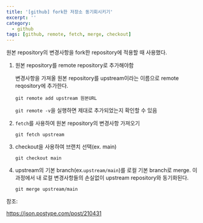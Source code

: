 ```yaml
---
title: '[github] fork한 저장소 동기회시키기'
excerpt: ''
category:
  - github
tags: [github, remote, fetch, merge, checkout]
---
```


원본 repository의 변경사항을 fork한 repository에 적용할 때 사용했다.

1. 원본 repository를 remote repository로 추가해야함

   변경사항을 가져올 원본 repository를 upstream이라는 이름으로 remote reqository에 추가한다.

   ```
   git remote add upstream 원본URL
   ```

   `git remote -v`을 실행하면 제대로 추가되었는지 확인할 수 있음

2. `fetch`를 사용하여 원본 repository의 변경사항 가져오기

   ```
   git fetch upstream
   ```

3. checkout을 사용하여 브랜치 선택(ex. main)

   ```
   git checkout main
   ```

4. upstream의 기본 branch(ex.`upstream/main`)를 로컬 기본 branch로 merge. 이 과정에서 내 로컬 변경사항들의 손실없이 upstream repository와 동기화된다.

   ```
   git merge upstream/main
   ```

참조:

[https://docs.github.com/en/free-pro-team@latest/github/collaborating-with-issues-and-pull-requests/syncing-a-fork]: https://docs.github.com/en/free-pro-team@latest/github/collaborating-with-issues-and-pull-requests/syncing-a-fork
[https://docs.github.com/en/free-pro-team@latest/github/collaborating-with-issues-and-pull-requests/configuring-a-remote-for-a-fork]: https://docs.github.com/en/free-pro-team@latest/github/collaborating-with-issues-and-pull-requests/configuring-a-remote-for-a-fork

[ https://json.postype.com/post/210431 ](https://json.postype.com/post/210431)
